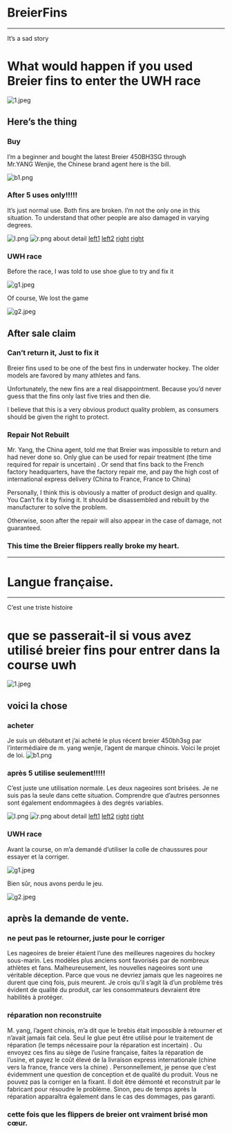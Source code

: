 # BreierFins 
------
It’s a sad story

# What would happen if you used **Breier** fins to enter the UWH race

![1.jpeg](img/1.jpeg)

## Here’s the thing

### Buy

I’m a beginner and bought the latest Breier 450BH3SG through Mr.YANG Wenjie, the Chinese brand agent
here is the bill.

![b1.png](img/b1.png)

### After 5 uses only!!!!!

It’s just normal use. Both fins are broken. I’m not the only one in this situation. To understand that other people are also damaged in varying degrees.

![l.png](img/l.png)
![r.png](img/r.png)
about detail
[left1](img/l1.jpg)
[left2](img/l2.jpg)
[right](img/r1.jpg)
[right](img/r2.jpg)

### UWH race

Before the race, I was told to use shoe glue to try and fix it

![g1.jpeg](img/g1.jpeg)

Of course, We lost the game

![g2.jpeg](img/g2.jpeg)

## After sale claim

### Can’t return it,  Just to fix it

Breier fins used to be one of the best fins in underwater hockey. The older models are favored by many athletes and fans.

Unfortunately, the new fins are a real disappointment. Because you’d never guess that the fins only last five tries and then die.

I believe that this is a very obvious product quality problem, as consumers should be given the right to protect.

### Repair Not Rebuilt

Mr. Yang, the China agent, told me that Breier was impossible to return and had never done so. Only glue can be used for repair treatment (the time required for repair is uncertain) . Or send that fins back to the French factory headquarters, have the factory repair me, and pay the high cost of international express delivery (China to France, France to China)

Personally, I think this is obviously a matter of product design and quality. You Can’t fix it by fixing it. It should be disassembled and rebuilt by the manufacturer to solve the problem.

Otherwise, soon after the repair will also appear in the case of damage, not guaranteed.

### This time the Breier flippers really broke my heart.




------
# Langue française.
------
C’est une triste histoire
# que se passerait-il si vous avez utilisé **breier** fins pour entrer dans la course uwh
![1.jpeg](img/1.jpeg)

## voici la chose

### acheter

Je suis un débutant et j’ai acheté le plus récent breier 450bh3sg par l’intermédiaire de m. yang wenjie, l’agent de marque chinois.
Voici le projet de loi.
![b1.png](img/b1.png)

### après 5 utilise seulement!!!!!


C’est juste une utilisation normale. Les deux nageoires sont brisées. Je ne suis pas la seule dans cette situation. Comprendre que d’autres personnes sont également endommagées à des degrés variables.

![l.png](img/l.png)
![r.png](img/r.png)
about detail
[left1](img/l1.jpg)
[left2](img/l2.jpg)
[right](img/r1.jpg)
[right](img/r2.jpg)

### UWH race


Avant la course, on m’a demandé d’utiliser la colle de chaussures pour essayer et la corriger.

![g1.jpeg](img/g1.jpeg)

Bien sûr, nous avons perdu le jeu.

![g2.jpeg](img/g2.jpeg)

## après la demande de vente.

### ne peut pas le retourner, juste pour le corriger

Les nageoires de breier étaient l’une des meilleures nageoires du hockey sous-marin. Les modèles plus anciens sont favorisés par de nombreux athlètes et fans.
Malheureusement, les nouvelles nageoires sont une véritable déception. Parce que vous ne devriez jamais que les nageoires ne durent que cinq fois, puis meurent.
Je crois qu’il s’agit là d’un problème très évident de qualité du produit, car les consommateurs devraient être habilités à protéger.

### réparation non reconstruite

M. yang, l’agent chinois, m’a dit que le brebis était impossible à retourner et n’avait jamais fait cela. Seul le glue peut être utilisé pour le traitement de réparation (le temps nécessaire pour la réparation est incertain) . Ou envoyez ces fins au siège de l’usine française, faites la réparation de l’usine, et payez le coût élevé de la livraison express internationale (chine vers la france, france vers la chine) .
Personnellement, je pense que c’est évidemment une question de conception et de qualité du produit. Vous ne pouvez pas la corriger en la fixant. Il doit être démonté et reconstruit par le fabricant pour résoudre le problème.
Sinon, peu de temps après la réparation apparaîtra également dans le cas des dommages, pas garanti.


### cette fois que les flippers de breier ont vraiment brisé mon cœur.




